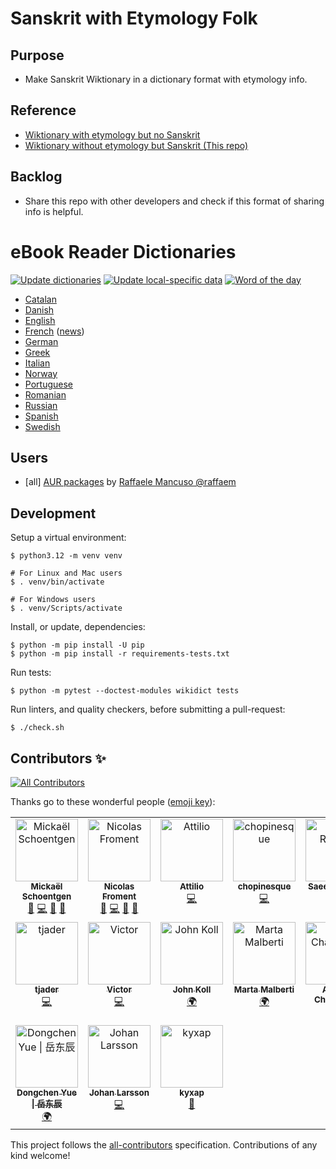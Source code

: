 # Sanskrit with Etymology Folk

## Purpose
- Make Sanskrit Wiktionary in a dictionary format with etymology info.
## Reference
- [Wiktionary with etymology but no Sanskrit]([url](https://github.com/Vuizur/Wiktionary-Dictionaries/blob/master/Sanskrit-English%20Wiktionary%20dictionary%20stardict.tar.gz))
- [Wiktionary without etymology but Sanskrit (This repo)]([url](https://github.com/BoboTiG/ebook-reader-dict))

## Backlog
- Share this repo with other developers and check if this format of sharing info is helpful.






# eBook Reader Dictionaries

[![Update dictionaries](https://github.com/BoboTiG/ebook-reader-dict/workflows/Update%20dictionaries/badge.svg)](https://github.com/BoboTiG/ebook-reader-dict/actions?query=workflow%3A%22Update+dictionaries%22) [![Update local-specific data](https://github.com/BoboTiG/ebook-reader-dict/actions/workflows/auto-update-data.yml/badge.svg)](https://github.com/BoboTiG/ebook-reader-dict/actions/workflows/auto-update-data.yml) [![Word of the day](https://github.com/BoboTiG/ebook-reader-dict/actions/workflows/daily.yml/badge.svg)](https://github.com/BoboTiG/ebook-reader-dict/actions/workflows/daily.yml)

- [Catalan](docs/ca/README.md)
- [Danish](docs/da/README.md)
- [English](docs/en/README.md)
- [French](docs/fr/README.md) ([news](https://www.mobileread.com/forums/showthread.php?t=330223&page=2))
- [German](docs/de/README.md)
- [Greek](docs/el/README.md)
- [Italian](docs/it/README.md)
- [Norway](docs/el/README.md)
- [Portuguese](docs/pt/README.md)
- [Romanian](docs/ro/README.md)
- [Russian](docs/ru/README.md)
- [Spanish](docs/es/README.md)
- [Swedish](docs/sv/README.md)

## Users

- [all] [AUR packages](https://aur.archlinux.org/packages?O=0&SeB=nd&K=stardict-bobotig&outdated=&SB=p&SO=d&PP=50&submit=Go) by [Raffaele Mancuso @raffaem](https://github.com/raffaem)

## Development

Setup a virtual environment:

```console
$ python3.12 -m venv venv

# For Linux and Mac users
$ . venv/bin/activate

# For Windows users
$ . venv/Scripts/activate
```

Install, or update, dependencies:

```console
$ python -m pip install -U pip
$ python -m pip install -r requirements-tests.txt
```

Run tests:

```console
$ python -m pytest --doctest-modules wikidict tests
```

Run linters, and quality checkers, before submitting a pull-request:

```console
$ ./check.sh
```

## Contributors ✨

<!-- ALL-CONTRIBUTORS-BADGE:START - Do not remove or modify this section -->
[![All Contributors](https://img.shields.io/badge/all_contributors-15-orange.svg?style=flat-square)](#contributors-)
<!-- ALL-CONTRIBUTORS-BADGE:END -->

Thanks go to these wonderful people ([emoji key](https://allcontributors.org/docs/en/emoji-key)):

<!-- ALL-CONTRIBUTORS-LIST:START - Do not remove or modify this section -->
<!-- prettier-ignore-start -->
<!-- markdownlint-disable -->
<table>
  <tbody>
    <tr>
      <td align="center" valign="top" width="16.66%"><a href="https://www.tiger-222.fr"><img src="https://avatars.githubusercontent.com/u/2033598?v=4?s=100" width="100px;" alt="Mickaël Schoentgen"/><br /><sub><b>Mickaël Schoentgen</b></sub></a><br /><a href="https://github.com/BoboTiG/ebook-reader-dict/issues?q=author%3ABoboTiG" title="Bug reports">🐛</a> <a href="https://github.com/BoboTiG/ebook-reader-dict/commits?author=BoboTiG" title="Code">💻</a> <a href="https://github.com/BoboTiG/ebook-reader-dict/commits?author=BoboTiG" title="Documentation">📖</a> <a href="#projectManagement-BoboTiG" title="Project Management">📆</a></td>
      <td align="center" valign="top" width="16.66%"><a href="http://lasconic.com"><img src="https://avatars0.githubusercontent.com/u/234271?v=4?s=100" width="100px;" alt="Nicolas Froment"/><br /><sub><b>Nicolas Froment</b></sub></a><br /><a href="https://github.com/BoboTiG/ebook-reader-dict/issues?q=author%3Alasconic" title="Bug reports">🐛</a> <a href="https://github.com/BoboTiG/ebook-reader-dict/commits?author=lasconic" title="Code">💻</a> <a href="https://github.com/BoboTiG/ebook-reader-dict/commits?author=lasconic" title="Documentation">📖</a> <a href="#projectManagement-lasconic" title="Project Management">📆</a></td>
      <td align="center" valign="top" width="16.66%"><a href="https://github.com/atti84it"><img src="https://avatars.githubusercontent.com/u/817905?v=4?s=100" width="100px;" alt="Attilio"/><br /><sub><b>Attilio</b></sub></a><br /><a href="https://github.com/BoboTiG/ebook-reader-dict/commits?author=atti84it" title="Code">💻</a></td>
      <td align="center" valign="top" width="16.66%"><a href="https://github.com/chopinesque"><img src="https://avatars.githubusercontent.com/u/10416842?v=4?s=100" width="100px;" alt="chopinesque"/><br /><sub><b>chopinesque</b></sub></a><br /><a href="https://github.com/BoboTiG/ebook-reader-dict/commits?author=chopinesque" title="Code">💻</a></td>
      <td align="center" valign="top" width="16.66%"><a href="https://github.com/ilius"><img src="https://avatars.githubusercontent.com/u/197648?v=4?s=100" width="100px;" alt="Saeed Rasooli"/><br /><sub><b>Saeed Rasooli</b></sub></a><br /><a href="#infra-ilius" title="Infrastructure (Hosting, Build-Tools, etc)">🚇</a></td>
      <td align="center" valign="top" width="16.66%"><a href="https://github.com/Moonbase59"><img src="https://avatars.githubusercontent.com/u/3706922?v=4?s=100" width="100px;" alt="Matthias C. Hormann"/><br /><sub><b>Matthias C. Hormann</b></sub></a><br /><a href="https://github.com/BoboTiG/ebook-reader-dict/commits?author=Moonbase59" title="Code">💻</a></td>
    </tr>
    <tr>
      <td align="center" valign="top" width="16.66%"><a href="https://github.com/tjaderxyz"><img src="https://avatars.githubusercontent.com/u/81907?v=4?s=100" width="100px;" alt="tjader"/><br /><sub><b>tjader</b></sub></a><br /><a href="https://github.com/BoboTiG/ebook-reader-dict/commits?author=tjaderxyz" title="Code">💻</a></td>
      <td align="center" valign="top" width="16.66%"><a href="https://github.com/victornove"><img src="https://avatars.githubusercontent.com/u/10910369?v=4?s=100" width="100px;" alt="Victor"/><br /><sub><b>Victor</b></sub></a><br /><a href="https://github.com/BoboTiG/ebook-reader-dict/commits?author=victornove" title="Code">💻</a></td>
      <td align="center" valign="top" width="16.66%"><a href="https://github.com/drkoll"><img src="https://avatars.githubusercontent.com/u/128939759?v=4?s=100" width="100px;" alt="John Koll"/><br /><sub><b>John Koll</b></sub></a><br /><a href="#translation-drkoll" title="Translation">🌍</a></td>
      <td align="center" valign="top" width="16.66%"><a href="http://www.linkedin.com/in/martamalberti/"><img src="https://avatars.githubusercontent.com/u/129286939?v=4?s=100" width="100px;" alt="Marta Malberti"/><br /><sub><b>Marta Malberti</b></sub></a><br /><a href="#translation-MartaMalb" title="Translation">🌍</a></td>
      <td align="center" valign="top" width="16.66%"><a href="https://github.com/g1r0"><img src="https://avatars.githubusercontent.com/u/17737200?v=4?s=100" width="100px;" alt="Arsenii Chaplinskii"/><br /><sub><b>Arsenii Chaplinskii</b></sub></a><br /><a href="#translation-g1r0" title="Translation">🌍</a></td>
      <td align="center" valign="top" width="16.66%"><a href="http://and4po.github.io"><img src="https://avatars.githubusercontent.com/u/94716615?v=4?s=100" width="100px;" alt="Ander Romero"/><br /><sub><b>Ander Romero</b></sub></a><br /><a href="#translation-and4po" title="Translation">🌍</a></td>
    </tr>
    <tr>
      <td align="center" valign="top" width="16.66%"><a href="http://blog.yue-dongchen.xyz"><img src="https://avatars.githubusercontent.com/u/38829129?v=4?s=100" width="100px;" alt="Dongchen Yue &#124; 岳东辰"/><br /><sub><b>Dongchen Yue &#124; 岳东辰</b></sub></a><br /><a href="#translation-yue-dongchen" title="Translation">🌍</a></td>
      <td align="center" valign="top" width="16.66%"><a href="https://larssonjohan.com"><img src="https://avatars.githubusercontent.com/u/13087841?v=4?s=100" width="100px;" alt="Johan Larsson"/><br /><sub><b>Johan Larsson</b></sub></a><br /><a href="https://github.com/BoboTiG/ebook-reader-dict/commits?author=jolars" title="Code">💻</a></td>
      <td align="center" valign="top" width="16.66%"><a href="https://github.com/kyxap"><img src="https://avatars.githubusercontent.com/u/3080529?v=4?s=100" width="100px;" alt="kyxap"/><br /><sub><b>kyxap</b></sub></a><br /><a href="https://github.com/BoboTiG/ebook-reader-dict/commits?author=kyxap" title="Documentation">📖</a></td>
    </tr>
  </tbody>
</table>

<!-- markdownlint-restore -->
<!-- prettier-ignore-end -->

<!-- ALL-CONTRIBUTORS-LIST:END -->

This project follows the [all-contributors](https://github.com/all-contributors/all-contributors) specification. Contributions of any kind welcome!
